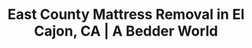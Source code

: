 ---
layout: location.njk
title: "East County Mattress Removal in El Cajon, CA | A Bedder World"
description: "Professional mattress removal in El Cajon's East County community. Next-day pickup serving family neighborhoods and apartment complexes. Call 720-263-6094."
permalink: /mattress-removal/california/san-diego/el-cajon/
city: "El Cajon"
state: "California"
stateSlug: "california"
parentMetro: "San Diego"
coordinates:
  lat: 32.7947
  lng: -116.9625
pricing:
  startingPrice: 125
  single: 125
  queen: 155
  king: 180
zipCodes:
  - "92019"
  - "92020"
  - "92021"
neighborhoods:
  - name: "Main Street Corridor"
    zipCodes: ["92020"]
  - name: "Fletcher Hills"
    zipCodes: ["92020"]
  - name: "Rancho San Diego"
    zipCodes: ["92019"]
  - name: "Bostonia"
    zipCodes: ["92021"]
  - name: "Crest"
    zipCodes: ["92021"]
  - name: "Granite Hills"
    zipCodes: ["92019"]
  - name: "Wells Park Area"
    zipCodes: ["92020"]
  - name: "Kennedy Park"
    zipCodes: ["92020"]
  - name: "Cameron Park Area"
    zipCodes: ["92021"]
  - name: "East County Square"
    zipCodes: ["92020"]
  - name: "Prescott Promenade"
    zipCodes: ["92020"]
  - name: "Magnolia Center Area"
    zipCodes: ["92020"]
  - name: "St. Peter's Cathedral Area"
    zipCodes: ["92020"]
  - name: "Hillside Community"
    zipCodes: ["92019"]
  - name: "Casa de Oro"
    zipCodes: ["92021"]
nearbyCities:
  - name: "San Diego"
    slug: "san-diego"
    distance: "15 miles west"
    isMetro: true
  - name: "La Mesa"
    slug: "la-mesa"
    distance: "8 miles west"
    isSuburb: true
  - name: "Santee"
    slug: "santee"
    distance: "10 miles north"
    isSuburb: true
recyclingPartners:
  - "City of El Cajon Environmental Services"
  - "EDCO Waste & Recycling Services"
  - "San Diego County Bye Bye Mattress Program"
  - "Miramar Landfill Recycling"
localRegulations: "El Cajon operates municipal waste management services with multilingual customer support reflecting the community's diverse demographics. The city requires advance scheduling for bulk item collection and provides regular pickup services for residents. All mattress disposal must comply with California state environmental regulations and city waste management policies. Residents can access the San Diego County Bye Bye Mattress program for free recycling services."
reviews:
  count: 78
  featured:
    - author: "Ahmad K."
      text: "Great service for our family home in the Main Street area. We have three generations living together and needed to remove old mattresses after setting up new bedrooms. The team was respectful of our cultural needs and worked around our family schedule perfectly. They handled the narrow stairs in our older home without any problems."
      neighborhood: "Main Street Corridor"
    - author: "Lisa M."
      text: "Excellent experience in Fletcher Hills. Called them for mattress pickup after our teenager outgrew his twin bed. The crew arrived exactly when promised and got the old mattress out from the upstairs bedroom quickly. Fair pricing and they cleaned up after themselves. Definitely recommend to other families in the area."
      neighborhood: "Fletcher Hills"
    - author: "Michael R."
      text: "Outstanding service in Rancho San Diego. We run a small apartment complex and needed several mattresses removed during tenant turnover. They coordinated with our property management schedule and handled everything efficiently. Professional team that understands the rental business needs."
      neighborhood: "Rancho San Diego"
faqs:
  - question: "How much does mattress removal cost in El Cajon?"
    answer: "Our pricing starts at $125 for single mattresses, $155 for doubles/queens, and $180 for kings or multiple pieces. This includes pickup from any level of your home and proper recycling through San Diego County facilities."
  - question: "Do you provide service to all El Cajon neighborhoods?"
    answer: "Yes, we serve all El Cajon areas including Main Street corridor, Fletcher Hills, Rancho San Diego, Bostonia, and all surrounding neighborhoods throughout the community."
  - question: "Can you accommodate large family households?"
    answer: "Absolutely. We understand El Cajon's multigenerational family culture and frequently coordinate pickup for large households with multiple bedrooms and various scheduling needs."
  - question: "What's your pickup timeframe for El Cajon?"
    answer: "Most pickups happen within 24-48 hours of booking. We schedule efficiently around East County areas and can often accommodate next-day service requests."
  - question: "Do you work with apartment complexes and rental properties?"
    answer: "Yes, we regularly serve El Cajon's apartment communities and rental properties. We can coordinate with property managers and work around tenant schedules for efficient turnovers."
  - question: "Are you licensed for City of El Cajon operations?"
    answer: "Yes, we maintain full licensing and insurance coverage for all El Cajon operations, including liability protection for residential and apartment properties."
  - question: "How do you recycle mattresses from El Cajon?"
    answer: "We transport mattresses to certified facilities through the San Diego County Bye Bye Mattress program and approved recycling centers. About 75% of each mattress gets recycled, supporting El Cajon's environmental goals."
  - question: "Can you work around family schedules?"
    answer: "Yes, we can schedule around family gatherings and events to provide convenient service timing for El Cajon residents."
pageContent:
  heroTitle: "East County Mattress Removal in El Cajon"
  heroDescription: "Professional next-day pickup serving El Cajon's East County community. From Main Street family homes to Fletcher Hills apartments, we provide expert mattress removal with reliable service."
  
  aboutService: "El Cajon's trusted mattress removal service, designed for this busy East County community. With over 100,000 residents, we understand the needs of family households and apartment living. From Main Street corridor homes to Fletcher Hills neighborhoods, we provide expert mattress pickup throughout all El Cajon areas, ensuring environmentally responsible disposal while maintaining full compliance with City of El Cajon waste management regulations. Our El Cajon team specializes in family coordination and working with the community's mix of single-family homes and apartment complexes. We work with El Cajon Environmental Services and San Diego County's Bye Bye Mattress program to ensure your old mattress supports this community's commitment to environmental responsibility and neighborhood pride."

  serviceAreasIntro: "We provide mattress pickup services throughout El Cajon's diverse neighborhoods, covering both established residential areas and growing apartment communities:"

  regulationsCompliance: "Our service ensures full compliance with all City of El Cajon and California state regulations, providing you with disposal documentation while handling all environmental and municipal requirements."

  environmentalImpact: "Every mattress we collect in El Cajon supports community environmental stewardship and waste reduction. Through our partnerships with El Cajon Environmental Services and the San Diego County Bye Bye Mattress program, we've diverted thousands of mattresses from regional landfills. With over 75% of each mattress being recyclable, materials recovered include steel springs, foam, cotton, and wood - all processed through certified facilities to reduce environmental impact and support El Cajon's role as a responsible East County community that values environmental protection for future generations."

  howItWorksScheduling: "Next-day slots available throughout El Cajon's community. We'll confirm via text message and coordinate around family schedules."

  howItWorksService: "Our licensed and insured team removes your mattress from anywhere on your property, handles all city compliance requirements, and provides professional service for El Cajon residents."

  howItWorksDisposal: "Your mattress is transported to certified San Diego County facilities including the Miramar Landfill Bye Bye Mattress program for responsible material recovery that supports El Cajon's environmental leadership."

  sidebarStats:
    mattressesRemoved: "1,847"

  uniqueContent: "El Cajon's busy East County community brings unique mattress removal considerations. Home to over 100,000 residents and a mix of single-family homes and apartment complexes, we coordinate service around this community's family households and rental properties.

Our service integrates with El Cajon's family-focused community rhythms. Whether you're updating bedrooms in large households, managing apartment complex turnovers, or coordinating around family events and schedules, we provide professional service and flexible scheduling.

Every pickup appointment works with El Cajon's community schedule. Family gatherings? Apartment move-in schedules? Community festivals like the Mother Goose Parade? We coordinate timing with community events to provide convenient service for residents.

The varied housing throughout El Cajon requires specialized handling. From older Main Street homes to modern Fletcher Hills developments and apartment complexes, our team adapts to each property's access requirements while providing consistent, professional service.

Local coordination through El Cajon Environmental Services emphasizes community partnership and environmental education. We work with city services and certified recycling facilities to ensure every mattress supports the community's commitment to environmental responsibility and neighborhood pride.

Community events occasionally impact our service schedule. El Cajon's East County location means we coordinate around family gatherings and community festivals to ensure convenient service timing for all residents.

Our pricing stays consistent across all neighborhoods. Whether you're in established residential areas or apartment complexes, the same transparent rates apply to every El Cajon resident."
---